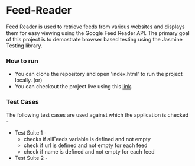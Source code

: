 # Feed-Reader
Feed Reader is used to retrieve feeds from various websites and displays them for easy viewing using the Google Feed Reader API. The primary goal of this project is to demostrate browser based testing using the Jasmine Testing library. 

### How to run
* You can clone the repository and open 'index.html' to run the project locally. (or)
* You can checkout the project live using this [link](https://fatehak.github.io/Feed-Reader/).

### Test Cases
The following test cases are used against which the application is checked -
* Test Suite 1 -
  * checks if allFeeds variable is defined and not empty
  * check if url is defined and not empty for each feed
  * check if name is defined and not empty for each feed
* Test Suite 2 -

